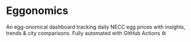# Eggonomics
An egg-onomical dashboard tracking daily NECC egg prices with insights, trends &amp; city comparisons. Fully automated with GitHub Actions ⚙️
